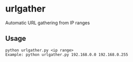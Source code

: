# urlgather
Automatic URL gathering from IP ranges
## Usage
```
python urlgather.py <ip range>
Example: python urlgather.py 192.168.0.0 192.168.0.255
```

